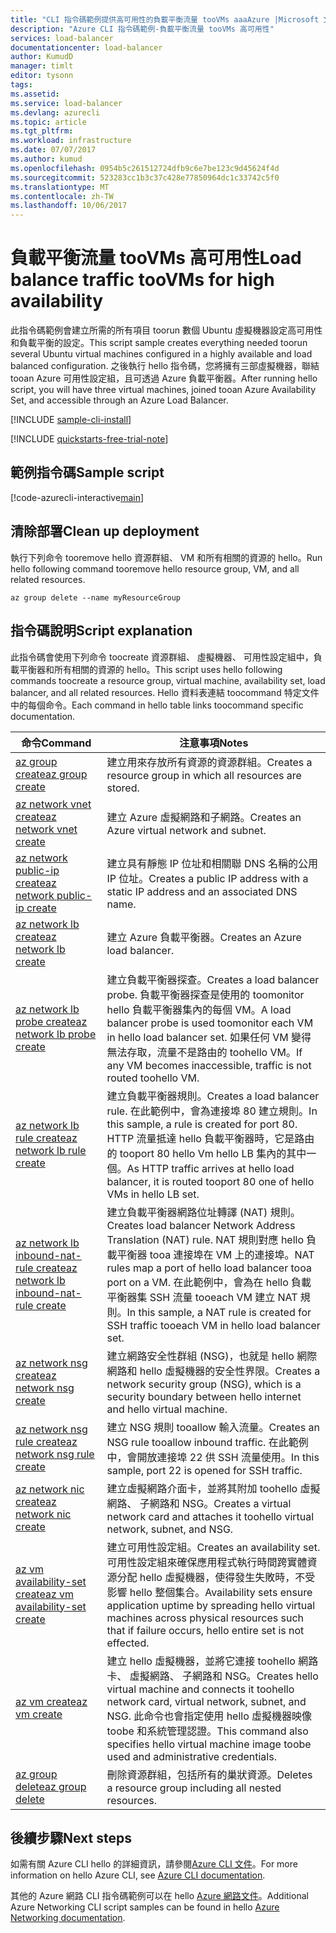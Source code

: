 ```yaml
---
title: "CLI 指令碼範例提供高可用性的負載平衡流量 tooVMs aaaAzure |Microsoft 文件"
description: "Azure CLI 指令碼範例-負載平衡流量 tooVMs 高可用性"
services: load-balancer
documentationcenter: load-balancer
author: KumudD
manager: timlt
editor: tysonn
tags: 
ms.assetid: 
ms.service: load-balancer
ms.devlang: azurecli
ms.topic: article
ms.tgt_pltfrm: 
ms.workload: infrastructure
ms.date: 07/07/2017
ms.author: kumud
ms.openlocfilehash: 0954b5c261512724dfb9c6e7be123c9d45624f4d
ms.sourcegitcommit: 523283cc1b3c37c428e77850964dc1c33742c5f0
ms.translationtype: MT
ms.contentlocale: zh-TW
ms.lasthandoff: 10/06/2017
---
```

# <a name="load-balance-traffic-toovms-for-high-availability"></a><span data-ttu-id="7fe77-103">負載平衡流量 tooVMs 高可用性</span><span class="sxs-lookup"><span data-stu-id="7fe77-103">Load balance traffic tooVMs for high availability</span></span>

<span data-ttu-id="7fe77-104">此指令碼範例會建立所需的所有項目 toorun 數個 Ubuntu 虛擬機器設定高可用性和負載平衡的設定。</span><span class="sxs-lookup"><span data-stu-id="7fe77-104">This script sample creates everything needed toorun several Ubuntu virtual machines configured in a highly available and load balanced configuration.</span></span> <span data-ttu-id="7fe77-105">之後執行 hello 指令碼，您將擁有三部虛擬機器，聯結 tooan Azure 可用性設定組，且可透過 Azure 負載平衡器。</span><span class="sxs-lookup"><span data-stu-id="7fe77-105">After running hello script, you will have three virtual machines, joined tooan Azure Availability Set, and accessible through an Azure Load Balancer.</span></span> 

[!INCLUDE [sample-cli-install](../../../includes/sample-cli-install.md)]

[!INCLUDE [quickstarts-free-trial-note](../../../includes/quickstarts-free-trial-note.md)]

## <a name="sample-script"></a><span data-ttu-id="7fe77-106">範例指令碼</span><span class="sxs-lookup"><span data-stu-id="7fe77-106">Sample script</span></span>

[!code-azurecli-interactive[main](../../../cli_scripts/virtual-machine/create-vm-nlb/create-vm-nlb.sh "Quick Create VM")]

## <a name="clean-up-deployment"></a><span data-ttu-id="7fe77-107">清除部署</span><span class="sxs-lookup"><span data-stu-id="7fe77-107">Clean up deployment</span></span> 

<span data-ttu-id="7fe77-108">執行下列命令 tooremove hello 資源群組、 VM 和所有相關的資源的 hello。</span><span class="sxs-lookup"><span data-stu-id="7fe77-108">Run hello following command tooremove hello resource group, VM, and all related resources.</span></span>

```azurecli
az group delete --name myResourceGroup
```

## <a name="script-explanation"></a><span data-ttu-id="7fe77-109">指令碼說明</span><span class="sxs-lookup"><span data-stu-id="7fe77-109">Script explanation</span></span>

<span data-ttu-id="7fe77-110">此指令碼會使用下列命令 toocreate 資源群組、 虛擬機器、 可用性設定組中，負載平衡器和所有相關的資源的 hello。</span><span class="sxs-lookup"><span data-stu-id="7fe77-110">This script uses hello following commands toocreate a resource group, virtual machine, availability set, load balancer, and all related resources.</span></span> <span data-ttu-id="7fe77-111">Hello 資料表連結 toocommand 特定文件中的每個命令。</span><span class="sxs-lookup"><span data-stu-id="7fe77-111">Each command in hello table links toocommand specific documentation.</span></span>

| <span data-ttu-id="7fe77-112">命令</span><span class="sxs-lookup"><span data-stu-id="7fe77-112">Command</span></span> | <span data-ttu-id="7fe77-113">注意事項</span><span class="sxs-lookup"><span data-stu-id="7fe77-113">Notes</span></span> |
|---|---|
| [<span data-ttu-id="7fe77-114">az group create</span><span class="sxs-lookup"><span data-stu-id="7fe77-114">az group create</span></span>](https://docs.microsoft.com/cli/azure/group#create) | <span data-ttu-id="7fe77-115">建立用來存放所有資源的資源群組。</span><span class="sxs-lookup"><span data-stu-id="7fe77-115">Creates a resource group in which all resources are stored.</span></span> |
| [<span data-ttu-id="7fe77-116">az network vnet create</span><span class="sxs-lookup"><span data-stu-id="7fe77-116">az network vnet create</span></span>](https://docs.microsoft.com/cli/azure/network/vnet#create) | <span data-ttu-id="7fe77-117">建立 Azure 虛擬網路和子網路。</span><span class="sxs-lookup"><span data-stu-id="7fe77-117">Creates an Azure virtual network and subnet.</span></span> |
| [<span data-ttu-id="7fe77-118">az network public-ip create</span><span class="sxs-lookup"><span data-stu-id="7fe77-118">az network public-ip create</span></span>](https://docs.microsoft.com/cli/azure/network/public-ip#create) | <span data-ttu-id="7fe77-119">建立具有靜態 IP 位址和相關聯 DNS 名稱的公用 IP 位址。</span><span class="sxs-lookup"><span data-stu-id="7fe77-119">Creates a public IP address with a static IP address and an associated DNS name.</span></span> |
| [<span data-ttu-id="7fe77-120">az network lb create</span><span class="sxs-lookup"><span data-stu-id="7fe77-120">az network lb create</span></span>](https://docs.microsoft.com/cli/azure/network/lb#create) | <span data-ttu-id="7fe77-121">建立 Azure 負載平衡器。</span><span class="sxs-lookup"><span data-stu-id="7fe77-121">Creates an Azure load balancer.</span></span> |
| [<span data-ttu-id="7fe77-122">az network lb probe create</span><span class="sxs-lookup"><span data-stu-id="7fe77-122">az network lb probe create</span></span>](https://docs.microsoft.com/cli/azure/network/lb/probe#create) | <span data-ttu-id="7fe77-123">建立負載平衡器探查。</span><span class="sxs-lookup"><span data-stu-id="7fe77-123">Creates a load balancer probe.</span></span> <span data-ttu-id="7fe77-124">負載平衡器探查是使用的 toomonitor hello 負載平衡器集內的每個 VM。</span><span class="sxs-lookup"><span data-stu-id="7fe77-124">A load balancer probe is used toomonitor each VM in hello load balancer set.</span></span> <span data-ttu-id="7fe77-125">如果任何 VM 變得無法存取，流量不是路由的 toohello VM。</span><span class="sxs-lookup"><span data-stu-id="7fe77-125">If any VM becomes inaccessible, traffic is not routed toohello VM.</span></span> |
| [<span data-ttu-id="7fe77-126">az network lb rule create</span><span class="sxs-lookup"><span data-stu-id="7fe77-126">az network lb rule create</span></span>](https://docs.microsoft.com/cli/azure/network/lb/rule#create) | <span data-ttu-id="7fe77-127">建立負載平衡器規則。</span><span class="sxs-lookup"><span data-stu-id="7fe77-127">Creates a load balancer rule.</span></span> <span data-ttu-id="7fe77-128">在此範例中，會為連接埠 80 建立規則。</span><span class="sxs-lookup"><span data-stu-id="7fe77-128">In this sample, a rule is created for port 80.</span></span> <span data-ttu-id="7fe77-129">HTTP 流量抵達 hello 負載平衡器時，它是路由的 tooport 80 hello Vm hello LB 集內的其中一個。</span><span class="sxs-lookup"><span data-stu-id="7fe77-129">As HTTP traffic arrives at hello load balancer, it is routed tooport 80 one of hello VMs in hello LB set.</span></span> |
| [<span data-ttu-id="7fe77-130">az network lb inbound-nat-rule create</span><span class="sxs-lookup"><span data-stu-id="7fe77-130">az network lb inbound-nat-rule create</span></span>](https://docs.microsoft.com/cli/azure/network/lb/inbound-nat-rule#create) | <span data-ttu-id="7fe77-131">建立負載平衡器網路位址轉譯 (NAT) 規則。</span><span class="sxs-lookup"><span data-stu-id="7fe77-131">Creates load balancer Network Address Translation (NAT) rule.</span></span>  <span data-ttu-id="7fe77-132">NAT 規則對應 hello 負載平衡器 tooa 連接埠在 VM 上的連接埠。</span><span class="sxs-lookup"><span data-stu-id="7fe77-132">NAT rules map a port of hello load balancer tooa port on a VM.</span></span> <span data-ttu-id="7fe77-133">在此範例中，會為在 hello 負載平衡器集 SSH 流量 tooeach VM 建立 NAT 規則。</span><span class="sxs-lookup"><span data-stu-id="7fe77-133">In this sample, a NAT rule is created for SSH traffic tooeach VM in hello load balancer set.</span></span>  |
| [<span data-ttu-id="7fe77-134">az network nsg create</span><span class="sxs-lookup"><span data-stu-id="7fe77-134">az network nsg create</span></span>](https://docs.microsoft.com/cli/azure/network/nsg#create) | <span data-ttu-id="7fe77-135">建立網路安全性群組 (NSG)，也就是 hello 網際網路和 hello 虛擬機器的安全性界限。</span><span class="sxs-lookup"><span data-stu-id="7fe77-135">Creates a network security group (NSG), which is a security boundary between hello internet and hello virtual machine.</span></span> |
| [<span data-ttu-id="7fe77-136">az network nsg rule create</span><span class="sxs-lookup"><span data-stu-id="7fe77-136">az network nsg rule create</span></span>](https://docs.microsoft.com/cli/azure/network/nsg/rule#create) | <span data-ttu-id="7fe77-137">建立 NSG 規則 tooallow 輸入流量。</span><span class="sxs-lookup"><span data-stu-id="7fe77-137">Creates an NSG rule tooallow inbound traffic.</span></span> <span data-ttu-id="7fe77-138">在此範例中，會開放連接埠 22 供 SSH 流量使用。</span><span class="sxs-lookup"><span data-stu-id="7fe77-138">In this sample, port 22 is opened for SSH traffic.</span></span> |
| [<span data-ttu-id="7fe77-139">az network nic create</span><span class="sxs-lookup"><span data-stu-id="7fe77-139">az network nic create</span></span>](https://docs.microsoft.com/cli/azure/network/nic#create) | <span data-ttu-id="7fe77-140">建立虛擬網路介面卡，並將其附加 toohello 虛擬網路、 子網路和 NSG。</span><span class="sxs-lookup"><span data-stu-id="7fe77-140">Creates a virtual network card and attaches it toohello virtual network, subnet, and NSG.</span></span> |
| [<span data-ttu-id="7fe77-141">az vm availability-set create</span><span class="sxs-lookup"><span data-stu-id="7fe77-141">az vm availability-set create</span></span>](https://docs.microsoft.com/cli/azure/network/lb/rule#create) | <span data-ttu-id="7fe77-142">建立可用性設定組。</span><span class="sxs-lookup"><span data-stu-id="7fe77-142">Creates an availability set.</span></span> <span data-ttu-id="7fe77-143">可用性設定組來確保應用程式執行時間跨實體資源分配 hello 虛擬機器，使得發生失敗時，不受影響 hello 整個集合。</span><span class="sxs-lookup"><span data-stu-id="7fe77-143">Availability sets ensure application uptime by spreading hello virtual machines across physical resources such that if failure occurs, hello entire set is not effected.</span></span> |
| [<span data-ttu-id="7fe77-144">az vm create</span><span class="sxs-lookup"><span data-stu-id="7fe77-144">az vm create</span></span>](/cli/azure/vm#create) | <span data-ttu-id="7fe77-145">建立 hello 虛擬機器，並將它連接 toohello 網路卡、 虛擬網路、 子網路和 NSG。</span><span class="sxs-lookup"><span data-stu-id="7fe77-145">Creates hello virtual machine and connects it toohello network card, virtual network, subnet, and NSG.</span></span> <span data-ttu-id="7fe77-146">此命令也會指定使用 hello 虛擬機器映像 toobe 和系統管理認證。</span><span class="sxs-lookup"><span data-stu-id="7fe77-146">This command also specifies hello virtual machine image toobe used and administrative credentials.</span></span>  |
| [<span data-ttu-id="7fe77-147">az group delete</span><span class="sxs-lookup"><span data-stu-id="7fe77-147">az group delete</span></span>](https://docs.microsoft.com/cli/azure/vm/extension#set) | <span data-ttu-id="7fe77-148">刪除資源群組，包括所有的巢狀資源。</span><span class="sxs-lookup"><span data-stu-id="7fe77-148">Deletes a resource group including all nested resources.</span></span> |

## <a name="next-steps"></a><span data-ttu-id="7fe77-149">後續步驟</span><span class="sxs-lookup"><span data-stu-id="7fe77-149">Next steps</span></span>

<span data-ttu-id="7fe77-150">如需有關 Azure CLI hello 的詳細資訊，請參閱[Azure CLI 文件](https://docs.microsoft.com/cli/azure/overview)。</span><span class="sxs-lookup"><span data-stu-id="7fe77-150">For more information on hello Azure CLI, see [Azure CLI documentation](https://docs.microsoft.com/cli/azure/overview).</span></span>

<span data-ttu-id="7fe77-151">其他的 Azure 網路 CLI 指令碼範例可以在 hello [Azure 網路文件](../cli-samples.md)。</span><span class="sxs-lookup"><span data-stu-id="7fe77-151">Additional Azure Networking CLI script samples can be found in hello [Azure Networking documentation](../cli-samples.md).</span></span>
